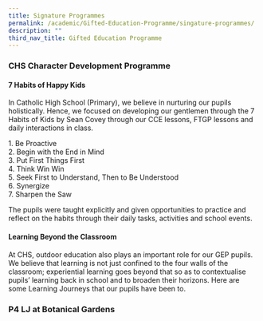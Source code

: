 ```yaml
---
title: Signature Programmes
permalink: /academic/Gifted-Education-Programme/singature-programmes/
description: ""
third_nav_title: Gifted Education Programme
---
```

### CHS Character Development Programme

#### 7 Habits of Happy Kids

In Catholic High School (Primary), we believe in nurturing our pupils holistically. Hence, we focused on developing our gentlemen through the 7 Habits of Kids by Sean Covey through our CCE lessons, FTGP lessons and daily interactions in class.

1\.  Be Proactive <Br>
2.  Begin with the End in Mind<Br>
3.  Put First Things First <br>
4.  Think Win Win<br>
5.  Seek First to Understand, Then to Be Understood <br>
6.  Synergize<br>
7.  Sharpen the Saw

The pupils were taught explicitly and given opportunities to practice and reflect on the habits through their daily tasks, activities and school events.

#### Learning Beyond the Classroom

At CHS, outdoor education also plays an important role for our GEP pupils. We believe that learning is not just confined to the four walls of the classroom; experiential learning goes beyond that so as to contextualise pupils’ learning back in school and to broaden their horizons. Here are some Learning Journeys that our pupils have been to.

### P4 LJ at Botanical Gardens